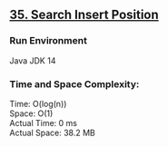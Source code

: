 ## [35. Search Insert Position](https://leetcode.com/problems/search-insert-position/)

### Run Environment
Java JDK 14

### Time and Space Complexity:
Time: O(log(n))  
Space: O(1)  
Actual Time: 0 ms  
Actual Space: 38.2 MB
